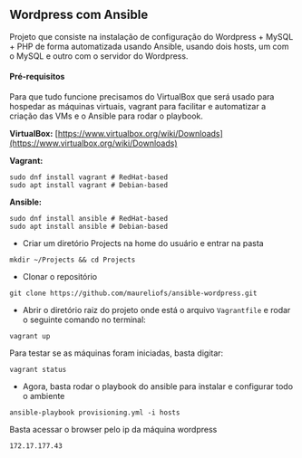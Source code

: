 ## Wordpress com Ansible

Projeto que consiste na instalação de configuração do Wordpress + MySQL + PHP de forma automatizada usando Ansible, usando dois hosts, um com o MySQL e outro com o servidor do Wordpress.

#### Pré-requisitos

Para que tudo funcione precisamos do VirtualBox que será usado para hospedar as máquinas virtuais, vagrant para facilitar e automatizar a criação das VMs e o Ansible para rodar o playbook.

**VirtualBox:**
[https://www.virtualbox.org/wiki/Downloads](https://www.virtualbox.org/wiki/Downloads)

**Vagrant:**
```shell
sudo dnf install vagrant # RedHat-based
sudo apt install vagrant # Debian-based
```

**Ansible:**
```shell
sudo dnf install ansible # RedHat-based
sudo apt install ansible # Debian-based
```

- Criar um diretório Projects na home do usuário e entrar na pasta
```shell
mkdir ~/Projects && cd Projects
```
- Clonar o repositório
```shell
git clone https://github.com/maureliofs/ansible-wordpress.git
```

- Abrir o diretório raiz do projeto onde está o arquivo `Vagrantfile` e rodar o seguinte comando no terminal: 
```shell
vagrant up
```
Para testar se as máquinas foram iniciadas, basta digitar:
```shell
vagrant status
```

- Agora, basta rodar o playbook do ansible para instalar e configurar todo o ambiente

```shell
ansible-playbook provisioning.yml -i hosts
```

Basta acessar o browser pelo ip da máquina wordpress

```shell
172.17.177.43
```
